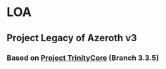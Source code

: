 # LOA
## Project Legacy of Azeroth v3 
### Based on [Project TrinityCore](https://github.com/trinitycore/trinitycore) (Branch 3.3.5)
